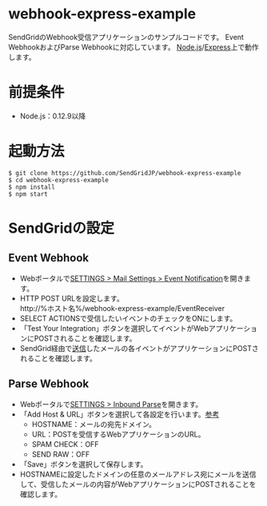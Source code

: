 # webhook-express-example

SendGridのWebhook受信アプリケーションのサンプルコードです。
Event WebhookおよびParse Webhookに対応しています。
[Node.js](https://nodejs.org)/[Express](http://expressjs.com/)上で動作します。

# 前提条件
- Node.js：0.12.9以降

# 起動方法
```
$ git clone https://github.com/SendGridJP/webhook-express-example
$ cd webhook-express-example
$ npm install
$ npm start
```

# SendGridの設定
## Event Webhook
- Webポータルで[SETTINGS > Mail Settings > Event Notification](https://app.sendgrid.com/settings/mail_settings)を開きます。
- HTTP POST URLを設定します。  
http://%ホスト名%/webhook-express-example/EventReceiver
- SELECT ACTIONSで受信したいイベントのチェックをONにします。
- 「Test Your Integration」ボタンを選択してイベントがWebアプリケーションにPOSTされることを確認します。
- SendGrid経由で[送信](https://sendgrid.com/docs/API_Reference/Web_API/mail.html)したメールの各イベントがアプリケーションにPOSTされることを確認します。

## Parse Webhook
- Webポータルで[SETTINGS > Inbound Parse](https://app.sendgrid.com/settings/parse)を開きます。
- 「Add Host & URL」ボタンを選択して各設定を行います。[参考](https://sendgrid.kke.co.jp/blog/?p=827)
  - HOSTNAME：メールの宛先ドメイン。
  - URL：POSTを受信するWebアプリケーションのURL。
  - SPAM CHECK：OFF
  - SEND RAW：OFF
- 「Save」ボタンを選択して保存します。
- HOSTNAMEに設定したドメインの任意のメールアドレス宛にメールを送信して、受信したメールの内容がWebアプリケーションにPOSTされることを確認します。
